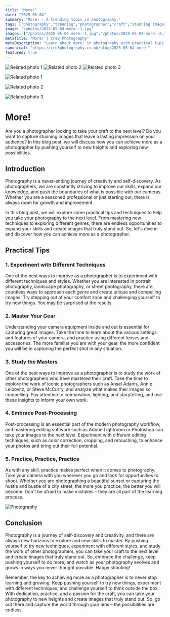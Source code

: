 ```yaml
---
title: "More!"
date: "2025-05-04"
summary: "More! - A trending topic in photography."
tags: ["photography","trending","photographer","craft","stunning images","creativity","techniques","gear","post-processing","practice","self-discovery","growth"]
image: "/photos/2025-05-04-more--1.jpg"
images: ["/photos/2025-05-04-more--1.jpg","/photos/2025-05-04-more--2.jpg","/photos/2025-05-04-more--3.jpg"]
metaTitle: "More! | cre8 Photography"
metaDescription: "Learn about more! in photography with practical tips and insights."
canonical: "https://cre8photography.co.uk/blog/2025-05-04-more-"
featured: true
---
```


<!-- Gallery as HTML -->

<div class="grid grid-cols-1 sm:grid-cols-2 md:grid-cols-3 gap-4">
  <img src="/photos/2025-05-04-more--1.jpg" alt="Related photo 1" class="w-full rounded-lg" />
<img src="/photos/2025-05-04-more--2.jpg" alt="Related photo 2" class="w-full rounded-lg" />
<img src="/photos/2025-05-04-more--3.jpg" alt="Related photo 3" class="w-full rounded-lg" />
</div>


<!-- Gallery as Markdown -->
![Related photo 1](/photos/2025-05-04-more--1.jpg)


![Related photo 2](/photos/2025-05-04-more--2.jpg)


![Related photo 3](/photos/2025-05-04-more--3.jpg)



# More! 

Are you a photographer looking to take your craft to the next level? Do you want to capture stunning images that leave a lasting impression on your audience? In this blog post, we will discuss how you can achieve more as a photographer by pushing yourself to new heights and exploring new possibilities. 

## Introduction

Photography is a never-ending journey of creativity and self-discovery. As photographers, we are constantly striving to improve our skills, expand our knowledge, and push the boundaries of what is possible with our cameras. Whether you are a seasoned professional or just starting out, there is always room for growth and improvement. 

In this blog post, we will explore some practical tips and techniques to help you take your photography to the next level. From mastering new techniques to exploring different genres, there are endless opportunities to expand your skills and create images that truly stand out. So, let's dive in and discover how you can achieve more as a photographer. 

## Practical Tips

### 1. Experiment with Different Techniques

One of the best ways to improve as a photographer is to experiment with different techniques and styles. Whether you are interested in portrait photography, landscape photography, or street photography, there are countless ways to approach each genre and create unique and compelling images. Try stepping out of your comfort zone and challenging yourself to try new things. You may be surprised at the results.

### 2. Master Your Gear

Understanding your camera equipment inside and out is essential for capturing great images. Take the time to learn about the various settings and features of your camera, and practice using different lenses and accessories. The more familiar you are with your gear, the more confident you will be in capturing the perfect shot in any situation.

### 3. Study the Masters

One of the best ways to improve as a photographer is to study the work of other photographers who have mastered their craft. Take the time to explore the work of iconic photographers such as Ansel Adams, Annie Leibovitz, or Steve McCurry, and analyze what makes their images so compelling. Pay attention to composition, lighting, and storytelling, and use these insights to inform your own work.

### 4. Embrace Post-Processing

Post-processing is an essential part of the modern photography workflow, and mastering editing software such as Adobe Lightroom or Photoshop can take your images to the next level. Experiment with different editing techniques, such as color correction, cropping, and retouching, to enhance your photos and bring out their full potential.

### 5. Practice, Practice, Practice

As with any skill, practice makes perfect when it comes to photography. Take your camera with you wherever you go and look for opportunities to shoot. Whether you are photographing a beautiful sunset or capturing the hustle and bustle of a city street, the more you practice, the better you will become. Don't be afraid to make mistakes – they are all part of the learning process.

![Photography](/path/to/image)

## Conclusion

Photography is a journey of self-discovery and creativity, and there are always new horizons to explore and new skills to master. By pushing yourself to try new techniques, experiment with different styles, and study the work of other photographers, you can take your craft to the next level and create images that truly stand out. So, embrace the challenge, keep pushing yourself to do more, and watch as your photography evolves and grows in ways you never thought possible. Happy shooting! 

Remember, the key to achieving more as a photographer is to never stop learning and growing. Keep pushing yourself to try new things, experiment with different techniques, and challenge yourself to think outside the box. With dedication, practice, and a passion for the craft, you can take your photography to new heights and create images that truly stand out. So, go out there and capture the world through your lens – the possibilities are endless.

